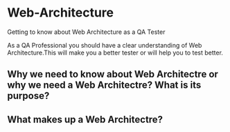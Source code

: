 # Web-Architecture
Getting to know about Web Architecture as a QA Tester

As a QA Professional you should have a clear understanding of Web Architecture.This will make you a better tester or will help you to test better.

## Why we need to know about Web Architectre or why we need a Web Architectre? What is its purpose?
## What makes up a Web Architectre?


